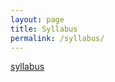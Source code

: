 ```yaml
---
layout: page
title: Syllabus
permalink: /syllabus/
---
```



[syllabus](C:\Automata_Theory\_images\syl.jpg)
